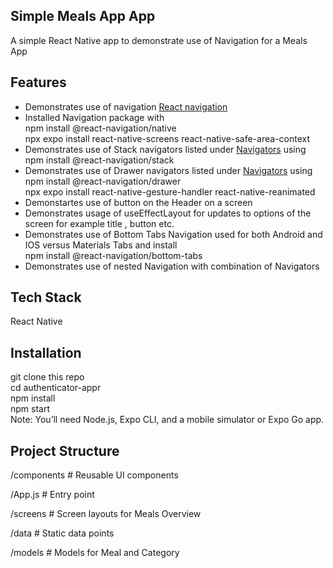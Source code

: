 ## Simple Meals App App<br/>
A simple React Native app to demonstrate use of Navigation for a Meals App<br/>


## Features<br/>
<ul>
    <li>Demonstrates use of navigation <a href="https://reactnavigation.org/docs/getting-started">React navigation</a></li>
    <li>Installed Navigation package with <br/>
    npm install @react-navigation/native<br/>
    npx expo install react-native-screens react-native-safe-area-context<br/>
</li>
    <li>Demonstrates use of Stack navigators listed under <a href="https://reactnavigation.org/docs/stack-navigator">Navigators</a> using 
    npm install @react-navigation/stack</li>
    <li>Demonstrates use of Drawer navigators listed under <a href="https://reactnavigation.org/docs/drawer-navigator">Navigators</a> using 
    npm install @react-navigation/drawer<br/>
    npx expo install react-native-gesture-handler react-native-reanimated</li>
    <li>Demonstartes use of button on the Header on a screen</li>
    <li>Demonstrates usage of useEffectLayout for updates to options of the screen for example title , button etc. </li>
    <li>Demonstrates use of Bottom Tabs Navigation used for both Android and IOS versus Materials Tabs and install <br/>
    npm install @react-navigation/bottom-tabs<br/></li>
    <li>Demonstrates use of nested Navigation with combination of Navigators <br/></li>
</ul>

## Tech Stack<br/>
React Native<br/>

## Installation<br/>
git clone this repo<br/>
cd authenticator-appr<br/>
npm install<br/>
npm start<br/>
Note: You’ll need Node.js, Expo CLI, and a mobile simulator or Expo Go app.<br/>

## Project Structure <br/>

/components      # Reusable UI components <br/>
 
/App.js          # Entry point  <br/>

/screens         # Screen layouts for Meals Overview <br/>

/data            # Static data points <br/>

/models          # Models for Meal and Category <br/>

